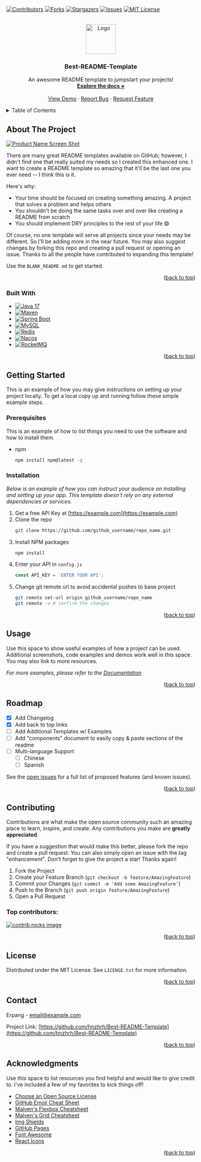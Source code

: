 <!-- Improved compatibility of back to top link: See: https://github.com/hnzhrh/Best-README-Template/pull/73 -->
<a id="readme-top"></a>
<!--
*** Thanks for checking out the Best-README-Template. If you have a suggestion
*** that would make this better, please fork the repo and create a pull request
*** or simply open an issue with the tag "enhancement".
*** Don't forget to give the project a star!
*** Thanks again! Now go create something AMAZING! :D
-->



<!-- PROJECT SHIELDS -->
<!--
*** I'm using markdown "reference style" links for readability.
*** Reference links are enclosed in brackets [ ] instead of parentheses ( ).
*** See the bottom of this document for the declaration of the reference variables
*** for contributors-url, forks-url, etc. This is an optional, concise syntax you may use.
*** https://www.markdownguide.org/basic-syntax/#reference-style-links
-->
[![Contributors][contributors-shield]][contributors-url]
[![Forks][forks-shield]][forks-url]
[![Stargazers][stars-shield]][stars-url]
[![Issues][issues-shield]][issues-url]
[![MIT License][license-shield]][license-url]



<!-- PROJECT LOGO -->
<br />
<div align="center">
  <a href="https://github.com/hnzhrh/Best-README-Template">
    <img src="images/logo.png" alt="Logo" width="80" height="80">
  </a>

  <h3 align="center">Best-README-Template</h3>

  <p align="center">
    An awesome README template to jumpstart your projects!
    <br />
    <a href="https://github.com/hnzhrh/Best-README-Template"><strong>Explore the docs »</strong></a>
    <br />
    <br />
    <a href="https://github.com/hnzhrh/Best-README-Template">View Demo</a>
    ·
    <a href="https://github.com/hnzhrh/Best-README-Template/issues/new?labels=bug&template=bug-report---.md">Report Bug</a>
    ·
    <a href="https://github.com/hnzhrh/Best-README-Template/issues/new?labels=enhancement&template=feature-request---.md">Request Feature</a>
  </p>
</div>



<!-- TABLE OF CONTENTS -->
<details>
  <summary>Table of Contents</summary>
  <ol>
    <li>
      <a href="#about-the-project">About The Project</a>
      <ul>
        <li><a href="#built-with">Built With</a></li>
      </ul>
    </li>
    <li>
      <a href="#getting-started">Getting Started</a>
      <ul>
        <li><a href="#prerequisites">Prerequisites</a></li>
        <li><a href="#installation">Installation</a></li>
      </ul>
    </li>
    <li><a href="#usage">Usage</a></li>
    <li><a href="#roadmap">Roadmap</a></li>
    <li><a href="#contributing">Contributing</a></li>
    <li><a href="#license">License</a></li>
    <li><a href="#contact">Contact</a></li>
    <li><a href="#acknowledgments">Acknowledgments</a></li>
  </ol>
</details>



<!-- ABOUT THE PROJECT -->
## About The Project

[![Product Name Screen Shot][product-screenshot]](https://example.com)

There are many great README templates available on GitHub; however, I didn't find one that really suited my needs so I created this enhanced one. I want to create a README template so amazing that it'll be the last one you ever need -- I think this is it.

Here's why:
* Your time should be focused on creating something amazing. A project that solves a problem and helps others
* You shouldn't be doing the same tasks over and over like creating a README from scratch
* You should implement DRY principles to the rest of your life :smile:

Of course, no one template will serve all projects since your needs may be different. So I'll be adding more in the near future. You may also suggest changes by forking this repo and creating a pull request or opening an issue. Thanks to all the people have contributed to expanding this template!

Use the `BLANK_README.md` to get started.

<p align="right">(<a href="#readme-top">back to top</a>)</p>



### Built With

* [![Java 17][JDK]][JDK-url]
* [![Maven][Maven]][Maven-url]
* [![Spring Boot][SpringBoot]][SpringBoot-url]
* [![MySQL][MySQL]][MySQL-url]
* [![Redis][Redis]][Redis-url]
* [![Nacos][Nacos]][Nacos-url]
* [![RocketMQ][RocketMQ]][RocketMQ-url]

<p align="right">(<a href="#readme-top">back to top</a>)</p>



<!-- GETTING STARTED -->
## Getting Started

This is an example of how you may give instructions on setting up your project locally.
To get a local copy up and running follow these simple example steps.

### Prerequisites

This is an example of how to list things you need to use the software and how to install them.
* npm
  ```sh
  npm install npm@latest -g
  ```

### Installation

_Below is an example of how you can instruct your audience on installing and setting up your app. This template doesn't rely on any external dependencies or services._

1. Get a free API Key at [https://example.com](https://example.com)
2. Clone the repo
   ```sh
   git clone https://github.com/github_username/repo_name.git
   ```
3. Install NPM packages
   ```sh
   npm install
   ```
4. Enter your API in `config.js`
   ```js
   const API_KEY = 'ENTER YOUR API';
   ```
5. Change git remote url to avoid accidental pushes to base project
   ```sh
   git remote set-url origin github_username/repo_name
   git remote -v # confirm the changes
   ```

<p align="right">(<a href="#readme-top">back to top</a>)</p>



<!-- USAGE EXAMPLES -->
## Usage

Use this space to show useful examples of how a project can be used. Additional screenshots, code examples and demos work well in this space. You may also link to more resources.

_For more examples, please refer to the [Documentation](https://example.com)_

<p align="right">(<a href="#readme-top">back to top</a>)</p>



<!-- ROADMAP -->
## Roadmap

- [x] Add Changelog
- [x] Add back to top links
- [ ] Add Additional Templates w/ Examples
- [ ] Add "components" document to easily copy & paste sections of the readme
- [ ] Multi-language Support
    - [ ] Chinese
    - [ ] Spanish

See the [open issues](https://github.com/hnzhrh/Best-README-Template/issues) for a full list of proposed features (and known issues).

<p align="right">(<a href="#readme-top">back to top</a>)</p>



<!-- CONTRIBUTING -->
## Contributing

Contributions are what make the open source community such an amazing place to learn, inspire, and create. Any contributions you make are **greatly appreciated**.

If you have a suggestion that would make this better, please fork the repo and create a pull request. You can also simply open an issue with the tag "enhancement".
Don't forget to give the project a star! Thanks again!

1. Fork the Project
2. Create your Feature Branch (`git checkout -b feature/AmazingFeature`)
3. Commit your Changes (`git commit -m 'Add some AmazingFeature'`)
4. Push to the Branch (`git push origin feature/AmazingFeature`)
5. Open a Pull Request

### Top contributors:

<a href="https://github.com/hnzhrh/Best-README-Template/graphs/contributors">
  <img src="https://contrib.rocks/image?repo=hnzhrh/Best-README-Template" alt="contrib.rocks image" />
</a>

<p align="right">(<a href="#readme-top">back to top</a>)</p>



<!-- LICENSE -->
## License

Distributed under the MIT License. See `LICENSE.txt` for more information.

<p align="right">(<a href="#readme-top">back to top</a>)</p>



<!-- CONTACT -->
## Contact

Erpang - email@example.com

Project Link: [https://github.com/hnzhrh/Best-README-Template](https://github.com/hnzhrh/Best-README-Template)

<p align="right">(<a href="#readme-top">back to top</a>)</p>



<!-- ACKNOWLEDGMENTS -->
## Acknowledgments

Use this space to list resources you find helpful and would like to give credit to. I've included a few of my favorites to kick things off!

* [Choose an Open Source License](https://choosealicense.com)
* [GitHub Emoji Cheat Sheet](https://www.webpagefx.com/tools/emoji-cheat-sheet)
* [Malven's Flexbox Cheatsheet](https://flexbox.malven.co/)
* [Malven's Grid Cheatsheet](https://grid.malven.co/)
* [Img Shields](https://shields.io)
* [GitHub Pages](https://pages.github.com)
* [Font Awesome](https://fontawesome.com)
* [React Icons](https://react-icons.github.io/react-icons/search)

<p align="right">(<a href="#readme-top">back to top</a>)</p>



<!-- MARKDOWN LINKS & IMAGES -->
<!-- https://www.markdownguide.org/basic-syntax/#reference-style-links -->
[contributors-shield]: https://img.shields.io/github/contributors/hnzhrh/Best-README-Template.svg?style=for-the-badge
[contributors-url]: https://github.com/hnzhrh/Best-README-Template/graphs/contributors
[forks-shield]: https://img.shields.io/github/forks/hnzhrh/Best-README-Template.svg?style=for-the-badge
[forks-url]: https://github.com/hnzhrh/Best-README-Template/network/members
[stars-shield]: https://img.shields.io/github/stars/hnzhrh/Best-README-Template.svg?style=for-the-badge
[stars-url]: https://github.com/hnzhrh/Best-README-Template/stargazers
[issues-shield]: https://img.shields.io/github/issues/hnzhrh/Best-README-Template.svg?style=for-the-badge
[issues-url]: https://github.com/hnzhrh/Best-README-Template/issues
[license-shield]: https://img.shields.io/github/license/hnzhrh/Best-README-Template.svg?style=for-the-badge
[license-url]: https://github.com/hnzhrh/Best-README-Template/blob/master/LICENSE.txt
[product-screenshot]: images/screenshot.png
[JDK]: https://img.shields.io/badge/OpenJDK-000000?style=for-the-badge&logo=openjdk&logoColor=white
[JDK-url]: https://openjdk.org/
[Maven]: https://img.shields.io/badge/Maven-C71A36?style=for-the-badge&logo=apachemaven&logoColor=white
[Maven-url]: https://maven.apache.org/
[SpringBoot]: https://img.shields.io/badge/SpringBoot-6DB33F?style=for-the-badge&logo=springboot&logoColor=white
[SpringBoot-url]: https://spring.io/projects/spring-boot
[MySQL]: https://img.shields.io/badge/MySQL-4479A1?style=for-the-badge&logo=mysql&logoColor=white
[MySQL-url]: https://www.mysql.com/
[Redis]: https://img.shields.io/badge/Redis-FF4438?style=for-the-badge&logo=mysql&logoColor=white
[Redis-url]: https://redis.io/
[Nacos]: https://img.shields.io/badge/Nacos-black?style=for-the-badge
[Nacos-url]: https://nacos.io/
[RocketMQ]: https://img.shields.io/badge/RocketMQ-D77310?style=for-the-badge&logo=apacherocketmq&logoColor=white
[RocketMQ-url]: https://rocketmq.apache.org/

